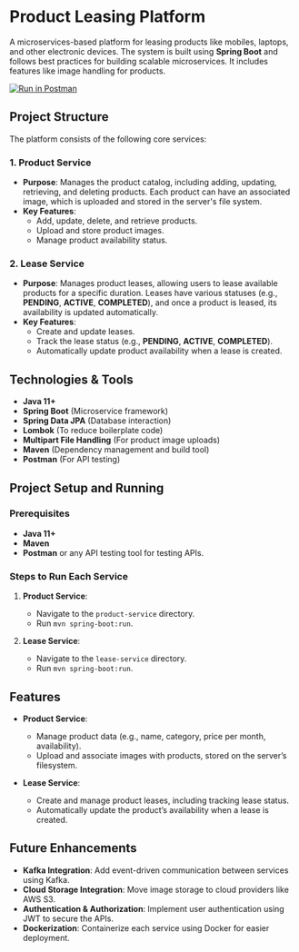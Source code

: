
# Product Leasing Platform 
A microservices-based platform for leasing products like mobiles, laptops, and other electronic devices. The system is built using **Spring Boot** and follows best practices for building scalable microservices. It includes features like image handling for products.

<a href="https://app.getpostman.com/run-collection/17506310-b931b750-ff0b-4aad-9a97-e001f8d1a936?action=collection%2Ffork&collection-url=entityId%3D17506310-b931b750-ff0b-4aad-9a97-e001f8d1a936%26entityType%3Dcollection%26workspaceId%3D53ff0ab4-0b9e-49cc-8c9c-11eb62d5e9b6" target="_blank">
<img src="https://run.pstmn.io/button.svg" alt="Run in Postman">
</a>


## Project Structure

The platform consists of the following core services:

### 1. **Product Service**
- **Purpose**: Manages the product catalog, including adding, updating, retrieving, and deleting products. Each product can have an associated image, which is uploaded and stored in the server's file system.
- **Key Features**:
    - Add, update, delete, and retrieve products.
    - Upload and store product images.
    - Manage product availability status.

### 2. **Lease Service**
- **Purpose**: Manages product leases, allowing users to lease available products for a specific duration. Leases have various statuses (e.g., **PENDING**, **ACTIVE**, **COMPLETED**), and once a product is leased, its availability is updated automatically.
- **Key Features**:
    - Create and update leases.
    - Track the lease status (e.g., **PENDING**, **ACTIVE**, **COMPLETED**).
    - Automatically update product availability when a lease is created.

## Technologies & Tools

- **Java 11+**
- **Spring Boot** (Microservice framework)
- **Spring Data JPA** (Database interaction)
- **Lombok** (To reduce boilerplate code)
- **Multipart File Handling** (For product image uploads)
- **Maven** (Dependency management and build tool)
- **Postman** (For API testing)

## Project Setup and Running

### Prerequisites

- **Java 11+**
- **Maven**
- **Postman** or any API testing tool for testing APIs.

### Steps to Run Each Service

1. **Product Service**:
    - Navigate to the `product-service` directory.
    - Run `mvn spring-boot:run`.

2. **Lease Service**:
    - Navigate to the `lease-service` directory.
    - Run `mvn spring-boot:run`.

## Features

- **Product Service**:
    - Manage product data (e.g., name, category, price per month, availability).
    - Upload and associate images with products, stored on the server’s filesystem.

- **Lease Service**:
    - Create and manage product leases, including tracking lease status.
    - Automatically update the product’s availability when a lease is created.

## Future Enhancements

- **Kafka Integration**: Add event-driven communication between services using Kafka.
- **Cloud Storage Integration**: Move image storage to cloud providers like AWS S3.
- **Authentication & Authorization**: Implement user authentication using JWT to secure the APIs.
- **Dockerization**: Containerize each service using Docker for easier deployment.
